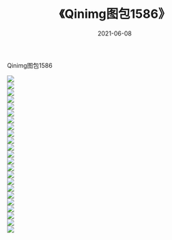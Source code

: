 ﻿---
layout: post
title:  《Qinimg图包1586》
date:   2021-06-08
img: http://imgx.orgx.ga/Qinimg图包/Qinimg图包1586/000.jpg
categories: [美女, 清纯, 唯美]
---

Qinimg图包1586

 ![](http://imgx.orgx.ga/Qinimg图包/Qinimg图包1586/001.jpg) <br>![](http://imgx.orgx.ga/Qinimg图包/Qinimg图包1586/002.jpg) <br>![](http://imgx.orgx.ga/Qinimg图包/Qinimg图包1586/003.jpg) <br>![](http://imgx.orgx.ga/Qinimg图包/Qinimg图包1586/004.jpg) <br>![](http://imgx.orgx.ga/Qinimg图包/Qinimg图包1586/005.jpg) <br>![](http://imgx.orgx.ga/Qinimg图包/Qinimg图包1586/006.jpg) <br>![](http://imgx.orgx.ga/Qinimg图包/Qinimg图包1586/007.jpg) <br>![](http://imgx.orgx.ga/Qinimg图包/Qinimg图包1586/008.jpg) <br>![](http://imgx.orgx.ga/Qinimg图包/Qinimg图包1586/009.jpg) <br>![](http://imgx.orgx.ga/Qinimg图包/Qinimg图包1586/010.jpg) <br>![](http://imgx.orgx.ga/Qinimg图包/Qinimg图包1586/011.jpg) <br>![](http://imgx.orgx.ga/Qinimg图包/Qinimg图包1586/012.jpg) <br>![](http://imgx.orgx.ga/Qinimg图包/Qinimg图包1586/013.jpg) <br>![](http://imgx.orgx.ga/Qinimg图包/Qinimg图包1586/014.jpg) <br>![](http://imgx.orgx.ga/Qinimg图包/Qinimg图包1586/015.jpg) <br>![](http://imgx.orgx.ga/Qinimg图包/Qinimg图包1586/016.jpg) <br>![](http://imgx.orgx.ga/Qinimg图包/Qinimg图包1586/017.jpg) <br>![](http://imgx.orgx.ga/Qinimg图包/Qinimg图包1586/018.jpg) <br>![](http://imgx.orgx.ga/Qinimg图包/Qinimg图包1586/019.jpg) <br>![](http://imgx.orgx.ga/Qinimg图包/Qinimg图包1586/020.jpg) <br>![](http://imgx.orgx.ga/Qinimg图包/Qinimg图包1586/021.jpg) <br>![](http://imgx.orgx.ga/Qinimg图包/Qinimg图包1586/022.jpg) <br>![](http://imgx.orgx.ga/Qinimg图包/Qinimg图包1586/023.jpg) <br>